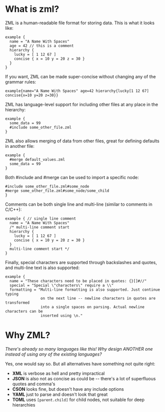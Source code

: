 # What is zml?
ZML is a human-readable file format for storing data. This is what it looks like:

```
example {
  name = "A Name With Spaces"
  age = 42 // this is a comment
  hierarchy {
    lucky = [ 1 12 67 ]
    concise { x = 10 y = 20 z = 30 }
  }
}
```

If you want, ZML can be made super-concise without changing any of the grammar rules:
```
example{name="A Name With Spaces" age=42 hierarchy{lucky[1 12 67] concise{x=10 y=20 z=30}}
```

ZML has language-level support for including other files at any place in the hierarchy:
```
example {
  some_data = 99
  #include some_other_file.zml
}
```

ZML also allows merging of data from other files, great for defining defaults in another file:
```
example {
  #merge default_values.zml
  some_data = 99
}
```

Both #include and #merge can be used to import a specific node:
```
#include some_other_file.zml#some_node
#merge some_other_file.zml#some_node/some_child
}
```

Comments can be both single line and multi-line (similar to comments in C/C++):
```
example { // single line comment
  name = "A Name With Spaces"
  /* multi-line comment start
  hierarchy {
    lucky = [ 1 12 67 ]
    concise { x = 10 y = 20 z = 30 }
  }
  multi-line comment start */
}
```

Finally, special characters are supported through backslashes and quotes, and multi-line text is also supported:
```
example {
  name = "These characters need to be placed in quotes: {}[]#//"
  special = "Special \"characters\" require a \\"
  formatting = "Multi-line formatting is also supported. Just continue typing
                on the next line -- newline characters in quotes are transformed
                into a single spaces on parsing. Actual newline characters can be
                inserted using \n."
```

# Why ZML?
*There's already so many languages like this! Why design ANOTHER one instead of using any of the existing languages?*

Yes, one would say so. But all alternatives have something not quite right:
* **XML** is verbose as hell and pretty impractical
* **JSON** is also not as concise as could be -- there's a lot of superfluous quotes and comma's
* **CSON** looks fine, but doesn't have any include options
* **YAML** just to parse and doesn't look that great
* **TOML** uses `[parent.child]` for child nodes, not suitable for deep hierarchies
